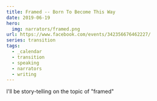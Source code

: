 ```yaml
---
title: Framed -- Born To Become This Way
date: 2019-06-19
hero:
  img: narrators/framed.png
url: https://www.facebook.com/events/342356676462227/
series: transition
tags:
  - _calendar
  - transition
  - speaking
  - narrators
  - writing
---
```


I'll be story-telling on the topic of "framed"
